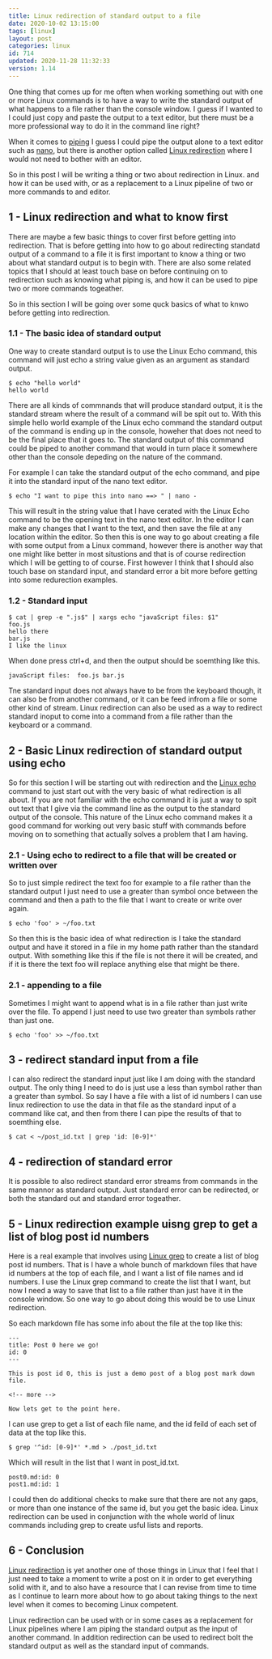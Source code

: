 ```yaml
---
title: Linux redirection of standard output to a file
date: 2020-10-02 13:15:00
tags: [linux]
layout: post
categories: linux
id: 714
updated: 2020-11-28 11:32:33
version: 1.14
---
```


One thing that comes up for me often when working something out with one or more Linux commands is to have a way to write the standard output of what happens to a file rather than the console window. I guess if I wanted to I could just copy and paste the output to a text editor, but there must be a more professional way to do it in the command line right? 

When it comes to [piping](https://opensource.com/article/18/8/introduction-pipes-linux) I guess I could pipe the output alone to a text editor such as [nano](/2020/11/24/linux-nano/), but there is another option called [Linux redirection](https://en.wikipedia.org/wiki/Redirection_%28computing%29) where I would not need to bother with an editor. 

So in this post I will be writing a thing or two about redirection in Linux. and how it can be used with, or as a replacement to a Linux pipeline of two or more commands to and editor.

<!-- more -->

## 1 - Linux redirection and what to know first

There are maybe a few basic things to cover first before getting into redirection. That is before getting into how to go about redirecting standatd output of a command to a file it is first important to know a thing or two about what standard output is to begin with. There are also some related topics that I should at least touch base on before continuing on to redirection such as knowing what piping is, and how it can be used to pipe two or more commands togeather.

So in this section I will be going over some quck basics of what to knwo before getting into redirection.

### 1.1 - The basic idea of standard output

One way to create standard output is to use the Linux Echo command, this command will just echo a string value given as an argument as standard output.

```
$ echo "hello world"
hello world
```

There are all kinds of commnands that will produce standard output, it is the standard stream where the result of a command will be spit out to. With this simple hello world example of the Linux echo command the standard output of the command is ending up in the console, howeher that does not need to be the final place that it goes to. The standard output of this command could be piped to another command that would in turn place it somewhere other than the console depeding on the nature of the command.

For example I can take the standard output of the echo command, and pipe it into the standard input of the nano text editor.

```
$ echo "I want to pipe this into nano ==> " | nano -
```

This will result in the string value that I have cerated with the Linux Echo command to be the opening text in the nano text editor. In the editor I can make any changes that I want to the text, and then save the file at any location within the editor. So then this is one way to go about creating a file with some output from a Linux command, however there is another way that one might like better in most situstions and that is of course redirection which I will be getting to of course. First however I think that I should also touch base on standard input, and standard error a bit more before getting into some redurection examples.

### 1.2 - Standard input

```
$ cat | grep -e ".js$" | xargs echo "javaScript files: $1"
foo.js
hello there
bar.js
I like the linux
```

When done press ctrl+d, and then the output should be soemthing like this.

```
javaScript files:  foo.js bar.js
```

Tne standard input does not always have to be from the keyboard though, it can also be from another command, or it can be feed infrom a file or some other kind of stream. Linux redirection can also be used as a way to redirect standard inoput to come into a command from a file rather than the keyboard or a command.

## 2 - Basic Linux redirection of standard output using echo

So for this section I will be starting out with redirection and the [Linux echo](/2019/08/15/linux-echo/) command to just start out with the very basic of what redirection is all about. If you are not familiar with the echo command it is just a way to spit out text that I give via the command line as the output to the standard output of the console. This nature of the Linux echo command makes it a good command for working out very basic stuff with commands before moving on to something that actually solves a problem that I am having.

### 2.1 - Using echo to redirect to a file that will be created or written over

So to just simple redirect the text foo for example to a file rather than the standard output I just need to use a greater than symbol once between the command and then a path to the file that I want to create or write over again.

```
$ echo 'foo' > ~/foo.txt
```

So then this is the basic idea of what redirection is I take the standard output and have it stored in a file in my home path rather than the standard output. With something like this if the file is not there it will be created, and if it is there the text foo will replace anything else that might be there.

### 2.1 - appending to a file

Sometimes I might want to append what is in a file rather than just write over the file. To append I just need to use two greater than symbols rather than just one.

```
$ echo 'foo' >> ~/foo.txt
```

## 3 - redirect standard input from a file

I can also redirect the standard input just like I am doing with the standard output. The only thing I need to do is just use a less than symbol rather than a greater than symbol. So say I have a file with a list of id numbers I can use linux redirection to use the data in that file as the standard input of a command like cat, and then from there I can pipe the results of that to soemthing else.

```
$ cat < ~/post_id.txt | grep 'id: [0-9]*'
```

## 4 - redirection of standard error

It is possible to also redirect standard error streams from commands in the same mannor as standard output. Just standard error can be redirected, or both the standard out and standard error togeather.

## 5 - Linux redirection example uisng grep to get a list of blog post id numbers

Here is a real example that involves using [Linux grep](/2020/09/14/linux-grep/) to create a list of blog post id numbers. That is I have a whole bunch of markdown files that have id numbers at the top of each file, and I want a list of file names and id numbers. I use the Linux grep command to create the list that I want, but now I need a way to save that list to a file rather than just have it in the console window. So one way to go about doing this would be to use Linux redirection.

So each markdown file has some info about the file at the top like this:

```
---
title: Post 0 here we go!
id: 0
---
 
This is post id 0, this is just a demo post of a blog post mark down file.
 
<!-- more -->
 
Now lets get to the point here.
```

I can use grep to get a list of each file name, and the id feild of each set of data at the top like this.

```
$ grep '^id: [0-9]*' *.md > ./post_id.txt
```

Which will result in the list that I want in post\_id.txt.

```
post0.md:id: 0
post1.md:id: 1
```

I could then do additional checks to make sure that there are not any gaps, or more than one instance of the same id, but you get the basic idea. Linux redirection can be used in conjunction with the whole world of linux commands including grep to create usful lists and reports.

## 6 - Conclusion

[Linux redirection](https://www.digitalocean.com/community/tutorials/an-introduction-to-linux-i-o-redirection) is yet another one of those things in Linux that I feel that I just need to take a moment to write a post on it in order to get everything solid with it, and to also have a resource that I can revise from time to time as I continue to learn more about how to go about taking things to the next level when it comes to becoming Linux competent. 

Linux redirection can be used with or in some cases as a replacement for Linux pipelines where I am piping the standard output as the input of another command. In addition redirection can be used to redirect bolt the standard output as well as the standard input of commands.